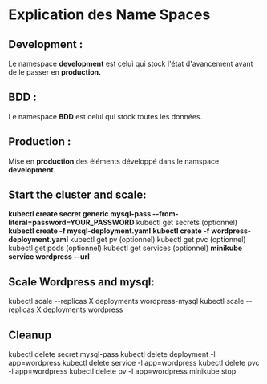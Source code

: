 # Explication des Name Spaces
## **Development :**
Le namespace **development** est celui qui stock l'état d'avancement avant de le passer en **production.**

## **BDD :**
Le namespace **BDD** est celui qui stock toutes les données.

## **Production :**
Mise en **production** des éléments développé dans le namspace **development.**

<!-- ## Pour creer les namespaces
kubectl apply -f namespaces.yaml

## Pour creer les resourcequotas
kubectl apply -f quotas.yaml 

## Pour creer le configmap 
kubectl get configmap configmap-wordpress

## Create MySQL Portworx PersistentVolume(PV) and PersistentVolumeClaim(PVC)
kubectl apply -f wordpress/mysql-vol.yaml
kubectl apply -f wordpress/wordpress-vol.yaml
kubectl create secret generic mysql-pass --from-file=wordpress/password.txt
kubectl create -f wordpress/mysql.yaml
kubectl create -f wordpress/wordpress-deployment.yaml -->


## Start the cluster and scale:

**kubectl create secret generic mysql-pass --from-literal=password=YOUR_PASSWORD**
kubectl get secrets (optionnel)
**kubectl create -f mysql-deployment.yaml**
**kubectl create -f wordpress-deployment.yaml**
kubectl get pv (optionnel)
kubectl get pvc (optionnel)
kubectl get pods (optionnel)
kubectl get services (optionnel)
**minikube service wordpress --url**

## Scale Wordpress and mysql:
kubectl scale --replicas X deployments wordpress-mysql
kubectl scale --replicas X deployments wordpress

## Cleanup
kubectl delete secret mysql-pass
kubectl delete deployment -l app=wordpress
kubectl delete service -l app=wordpress
kubectl delete pvc -l app=wordpress
kubectl delete pv -l app=wordpress
minikube stop
